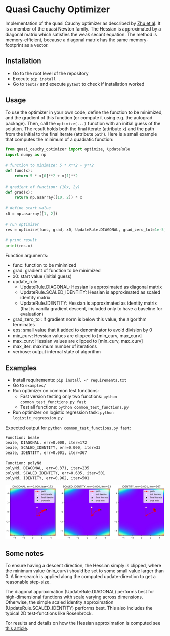 # Quasi Cauchy Optimizer

Implementation of the quasi Cauchy optimizer as described by [Zhu et al](http://www.math.uwaterloo.ca/~hwolkowi/henry/reports/cauchy.pdf).
It is a member of the quasi Newton family.
The Hessian is approximated by a diagonal matrix which satisfies the weak secant equation.
The method is memory-efficient, because a diagonal matrix has the same memory-footprint as a vector.

## Installation

* Go to the root level of the repository
* Execute `pip install .`
* Go to `tests/` and execute `pytest` to check if installation worked

## Usage

To use the optimizer in your own code, define the function to be minimized, and the gradient of this function 
(or compute it using e.g. the autograd package).
Then, call the `optimize(...)` function with an initial guess of the solution.
The result holds both the final iterate (attribute `x`) and the path from the initial to the final iterate (attribute `path`).
Here is a small example that computes the minimum of a quadratic function:

````python
from quasi_cauchy_optimizer import optimize, UpdateRule
import numpy as np

# function to minimize: 5 * x**2 + y**2
def func(x):
    return 5 * x[0]**2 + x[1]**2

# gradient of function: (10x, 2y)
def grad(x):
    return np.asarray([10, 2]) * x

# define start value
x0 = np.asarray([1, 2])

# run optimizer
res = optimize(func, grad, x0, UpdateRule.DIAGONAL, grad_zero_tol=1e-5)

# print result
print(res.x)
````

Function arguments: 
* func: function to be minimized
* grad: gradient of function to be minimized
* x0: start value (initial guess)
* update_rule
    * UpdateRule.DIAGONAL: Hessian is approximated as diagonal matrix
    * UpdateRule.SCALED_IDENTITY: Hessian is approximated as scaled identity matrix
    * UpdateRule.IDENTITY: Hessian is approximated as identity matrix (that is vanilla gradient descent, included only to have a baseline for evaluation)
* grad_zero_tol: if gradient norm is below this value, the algorithm terminates
* eps: small value that it added to denominator to avoid division by 0
* min_curv: Hessian values are clipped to [min_curv, max_curv]
* max_curv: Hessian values are clipped to [min_curv, max_curv]
* max_iter: maximum number of iterations
* verbose: output internal state of algorithm


## Examples

* Install requirements: `pip install -r requirements.txt`
* Go to `examples/`  
* Run optimizer on common test functions:
    * Fast version testing only two functions: `python common_test_functions.py fast`
    * Test all functions: `python common_test_functions.py`
* Run optimizer on logistic regression task: `python logistic_regression.py`

Expected output for `python common_test_functions.py fast`:
````
Function: beale
beale, DIAGONAL, err=0.000, iter=172
beale, SCALED_IDENTITY, err=0.000, iter=33
beale, IDENTITY, err=0.001, iter=367

Function: polyNd
polyNd, DIAGONAL, err=0.371, iter=235
polyNd, SCALED_IDENTITY, err=0.605, iter=501
polyNd, IDENTITY, err=0.962, iter=501
````

![plot](doc/plot.png)


## Some notes
To ensure having a descent direction, the Hessian simply is clipped, where the minimum value (min_curv) should be set to some small value larger than 0.
A line-search is applied along the computed update-direction to get a reasonable step-size.

The diagonal approximation (UpdateRule.DIAGONAL) performs best for high-dimensional functions with scale varying across dimensions. 
Otherwise, the simple scaled identity approximation (UpdateRule.SCALED_IDENTITY) performs best. 
This also includes the typical 2D test-functions like Rosenbrock.

For results and details on how the Hessian approximation is computed see [this article](https://githubharald.github.io/quasi_cauchy.html).